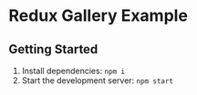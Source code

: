 # Redux Gallery Example

## Getting Started

1. Install dependencies: `npm i`
2. Start the development server: `npm start`
